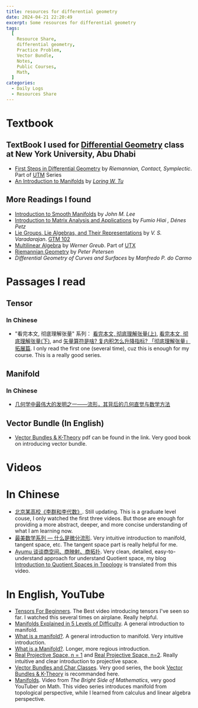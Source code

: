 ```yaml
---
title: resources for differential geometry
date: 2024-04-21 22:20:49
excerpt: Some resources for differential geometry
tags:
  [
    Resource Share,
    differential geometry,
    Practice Problem,
    Vector Bundle,
    Notes,
    Public Courses,
    Math,
  ]
categories:
  - Daily Logs
  - Resources Share
---
```


# Textbook

## TextBook I used for [Differential Geometry](https://bulletins.nyu.edu/courses/math_uh/) class at New York University, Abu Dhabi

- [First Steps in Differential Geometry](https://link.springer.com/book/10.1007/978-1-4614-7732-7) by _Riemannian, Contact, Symplectic_. Part of [UTM](https://www.springer.com/series/0666) Series
- [An Introduction to Manifolds](https://link.springer.com/book/10.1007/978-1-4419-7400-6) by _[Loring W. Tu](https://link.springer.com/search?dc.creator=Loring+W.+Tu)_

## More Readings I found

- [Introduction to Smooth Manifolds](https://link.springer.com/book/10.1007/978-1-4419-9982-5) by _John M. Lee_
- [Introduction to Matrix Analysis and Applications](https://link.springer.com/book/10.1007/978-3-319-04150-6) by _Fumio Hiai , Dénes Petz_
- [Lie Groups, Lie Algebras, and Their Representations](https://link.springer.com/book/10.1007/978-1-4612-1126-6) by _V. S. Varadarajan_. [GTM 102](https://www.springer.com/series/0136)
- [Multilinear Algebra](https://link.springer.com/book/10.1007/978-1-4613-9425-9) by _Werner Greub_. Part of [UTX](https://www.springer.com/series/0223)
- [Riemannian Geometry](https://link.springer.com/book/10.1007/978-0-387-29403-2) by _Peter Petersen_
- _Differential Geometry of Curves and Surfaces_ by _Manfredo P. do Carmo_

# Passages I read

## Tensor

### In Chinese

- "看完本文, 彻底理解张量" 系列： [看完本文, 彻底理解张量(上)](https://zhuanlan.zhihu.com/p/508715535), [看完本文, 彻底理解张量(下)](https://zhuanlan.zhihu.com/p/508715717), and [矢量算符是啥? 复内积怎么升降指标? 「彻底理解张量」拓展篇](https://zhuanlan.zhihu.com/p/565588180). I only read the first one (several time), cuz this is enough for my course. This is a really good series.

## Manifold

### In Chinese

- [几何学中最伟大的发明之一——流形，其背后的几何直觉与数学方法](https://zhuanlan.zhihu.com/p/622263134)

## Vector Bundle (In English)

- [Vector Bundles & K-Theory](https://pi.math.cornell.edu/~hatcher/VBKT/VBpage.html) pdf can be found in the link. Very good book on introducing vector bundle.

# Videos

# In Chinese

- [北京某高校《李群和李代数》](https://www.bilibili.com/video/BV1JH4y177KC/?spm_id_from=333.788&vd_source=d84085799dfdb99d199a04d156250394). Still updating. This is a graduate level couse, I only watched the first three videos. But those are enough for providing a more abstract, deeper, and more concise understanding of what I am learning now.
- [最美数学系列 — 什么是微分流形](https://www.bilibili.com/video/BV1PK4y1Q7BU/?spm_id_from=333.337.search-card.all.click&vd_source=d84085799dfdb99d199a04d156250394). Very intuitive introduction to manifold, tangent space, etc. The tangent space part is really helpful for me.
- [Ayumu 谈谈商空间、商映射、商拓扑](https://www.bilibili.com/video/BV1o341197jS/?spm_id_from=333.337.search-card.all.click&vd_source=d84085799dfdb99d199a04d156250394). Very clean, detailed, easy-to-understand approach for understand Quotient space, my blog [Introduction to Quotient Spaces in Topology](https://blog.slray.com/2024/04/09/Introduction-to-Quotient-Spaces-in-Topology/) is translated from this video.

# In English, YouTube

- [Tensors For Beginners](https://www.youtube.com/watch?v=8ptMTLzV4-I&list=PLJHszsWbB6hrkmmq57lX8BV-o-YIOFsiG&ab_channel=eigenchris). The Best video introducing tensors I've seen so far. I watched this several times on airplane. Really helpful.
- [Manifolds Explained in 5 Levels of Difficulty](https://www.youtube.com/watch?v=ABQ0w08nTBQ&t=14s&ab_channel=FermionPhysics). A general introduction to manifold.
- [What is a manifold?](https://www.youtube.com/watch?v=zIjBArHTPZ4&ab_channel=GeometryForPhysicists). A general introduction to manifold. Very intuitive introduction.
- [What is a Manifold?](https://www.youtube.com/watch?v=CEXSSz0gZI4&list=PLRlVmXqzHjUQHEx63ZFxV-0Ortgf-rpJo&ab_channel=XylyXylyX). Longer, more regious introduction.
- [Real Projective Space, n = 1](https://www.youtube.com/watch?v=2ottRuDA5WA&t=5s&ab_channel=MathForLife) and [Real Projective Space, n=2](https://www.youtube.com/watch?v=TDtwgpQfJlc&t=474s&ab_channel=MathForLife). Really intuitive and clear introduction to projective space.
- [Vector Bundles and Char Classes](https://www.youtube.com/watch?v=sVFWrMCfje8&list=PLCgncMh0TrCmrkvT7zW0x32flMJLuYMT5&ab_channel=HarpreetBedi). Very good series, the book [Vector Bundles & K-Theory](https://pi.math.cornell.edu/~hatcher/VBKT/VBpage.html) is recommanded here.
- [Manifolds](https://www.youtube.com/playlist?list=PLBh2i93oe2qvRGAtgkTszX7szZDVd6jh1). Video from _The Bright Side of Mathematics_, very good YouTuber on Math. This video series introduces manifold from topological perspective, while I learned from calculus and linear algebra perspective.
